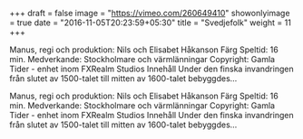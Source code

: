 +++
draft = false
image = "https://vimeo.com/260649410"
showonlyimage = true
date = "2016-11-05T20:23:59+05:30"
title = "Svedjefolk"
weight = 11
+++
Manus, regi och produktion: Nils och Elisabet Håkanson Färg Speltid: 16 min. Medverkande: Stockholmare och värmlänningar Copyright: Gamla Tider - enhet inom FXRealm Studios Innehåll Under den finska invandringen från slutet av 1500-talet till mitten av 1600-talet bebyggdes…
<!--more-->

Manus, regi och produktion: Nils och Elisabet Håkanson Färg Speltid: 16 min. Medverkande: Stockholmare och värmlänningar Copyright: Gamla Tider - enhet inom FXRealm Studios Innehåll Under den finska invandringen från slutet av 1500-talet till mitten av 1600-talet bebyggdes…
